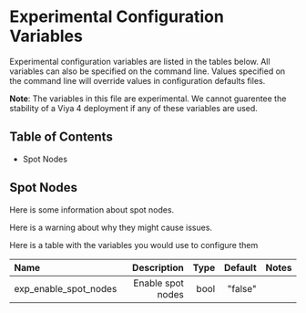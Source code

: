 # Experimental Configuration Variables

Experimental configuration variables are listed in the tables below. All variables can also be specified on the command line. Values specified on the command line will override values in configuration defaults files.

**Note**: The variables in this file are experimental. We cannot guarentee the stability of a Viya 4 deployment if any of these variables are used.

## Table of Contents

* Spot Nodes

## Spot Nodes

Here is some information about spot nodes.

Here is a warning about why they might cause issues.

Here is a table with the variables you would use to configure them

| Name | Description | Type | Default | Notes |
| :--- | ---: | ---: | ---: | ---: |
| exp_enable_spot_nodes | Enable spot nodes | bool | "false" | |

